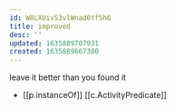 ```yaml
---
id: W8LXUivS3vlWnad0Yf5h6
title: improved
desc: ''
updated: 1635889707931
created: 1635889667380
---
```


leave it better than you found it

- [[p.instanceOf]] [[c.ActivityPredicate]]